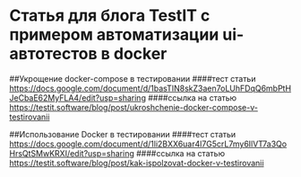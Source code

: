 # Статья для блога TestIT с примером автоматизации ui-автотестов в docker

##Укрощение docker-compose в тестировании
####тест статьи https://docs.google.com/document/d/1basTIN8skZ3aen7oLUhFDqQ6mbPtHJeCbaE62MyFLA4/edit?usp=sharing
####ссылка на статью https://testit.software/blog/post/ukroshchenie-docker-compose-v-testirovanii

##Использование Docker в тестировании
####тест статьи https://docs.google.com/document/d/1li2BXX6uar4l7G5crL7my6IlVT7a3QoHrsQtSMwKRXI/edit?usp=sharing
####ссылка на статью https://testit.software/blog/post/kak-ispolzovat-docker-v-testirovanii
